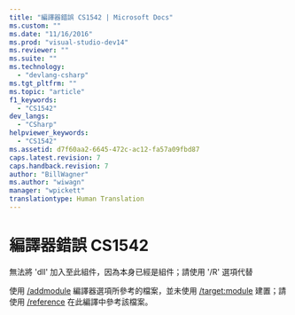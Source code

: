 ```yaml
---
title: "編譯器錯誤 CS1542 | Microsoft Docs"
ms.custom: ""
ms.date: "11/16/2016"
ms.prod: "visual-studio-dev14"
ms.reviewer: ""
ms.suite: ""
ms.technology: 
  - "devlang-csharp"
ms.tgt_pltfrm: ""
ms.topic: "article"
f1_keywords: 
  - "CS1542"
dev_langs: 
  - "CSharp"
helpviewer_keywords: 
  - "CS1542"
ms.assetid: d7f60aa2-6645-472c-ac12-fa57a09fbd87
caps.latest.revision: 7
caps.handback.revision: 7
author: "BillWagner"
ms.author: "wiwagn"
manager: "wpickett"
translationtype: Human Translation
---
```

# 編譯器錯誤 CS1542
無法將 'dll' 加入至此組件，因為本身已經是組件；請使用 '\/R' 選項代替  
  
 使用 [\/addmodule](../../csharp/language-reference/compiler-options/addmodule-compiler-option.md) 編譯器選項所參考的檔案，並未使用 [\/target:module](../../csharp/language-reference/compiler-options/target-module-compiler-option.md) 建置；請使用 [\/reference](../../csharp/language-reference/compiler-options/reference-compiler-option.md) 在此編譯中參考該檔案。